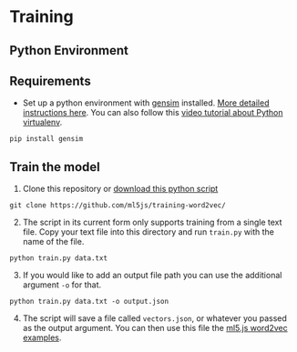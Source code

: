# Training

## Python Environment

## Requirements

- Set up a python environment with [gensim](https://radimrehurek.com/gensim/) installed. [More detailed instructions here](https://ml5js.org/docs/training-setup.html). You can also follow this [video tutorial about Python virtualenv](https://youtu.be/nnhjvHYRsmM).

```
pip install gensim
```

## Train the model

1. Clone this repository or [download this python script](https://github.com/ml5js/training-word2vec/blob/master/train.py)

```
git clone https://github.com/ml5js/training-word2vec/
```

2. The script in its current form only supports training from a single text file. Copy your text file into this directory and run `train.py` with the name of the file.

```
python train.py data.txt
```
3. If you would like to add an output file path you can use the additional argument `-o` for that.

```
python train.py data.txt -o output.json
```

4. The script will save a file called `vectors.json`, or whatever you passed as the output argument. You can then use this file the [ml5.js word2vec examples](https://github.com/ml5js/ml5-examples/tree/master/p5js/Word2Vec).
